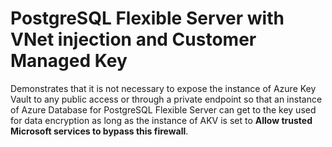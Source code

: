 # PostgreSQL Flexible Server with VNet injection and Customer Managed Key
Demonstrates that it is not necessary to expose the instance of Azure Key Vault to any public access or through a private endpoint so that an instance of Azure Database for PostgreSQL Flexible Server can get to the key used for data encryption as long as the instance of AKV is set to **Allow trusted Microsoft services to bypass this firewall**.
